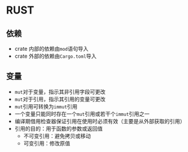 # RUST

## 依赖

- crate 内部的依赖由`mod`语句导入
- crate 外部的依赖由`Cargo.toml`导入

## 变量

- `mut`对于变量，指示其非引用字段可更改
- `mut`对于引用，指示其引用的变量可更改
- `mut`引用可转换为`immut`引用
- 一个变量只能同时存在一个`mut`引用或若干个`immut`引用之一
- 编译期借用检查器保证引用在使用时必须有效（主要是从外部获取的引用）
- 引用的目的：用于函数的参数或返回值
  - 不可变引用：避免拷贝或移动
  - 可变引用：修改原值
